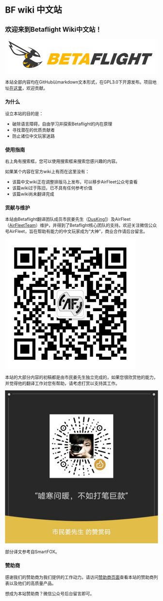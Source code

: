 # BF wiki 中文站

## 欢迎来到Betaflight Wiki中文站！

![](.gitbook/assets/bf_logo.png)

本站全部内容均在GitHub以markdown文本形式，在GPL3.0下开源发布。项目地址[在这里](https://github.com/AirFleetTeam/BF-wiki-in-Chinese)，欢迎贡献。

### 为什么

设立本站的目的是：

* 破除语言障碍，自由学习并探索Betaflight的内在原理
* 寻找潜在的优质贡献者
* 防止诸位中文玩家迷路

### 使用指南

右上角有搜索框，您可以使用搜索框来搜索您感兴趣的内容。

如果某个内容在官方wiki上有而在这里没有：

* 该篇中文wiki正在调整排版马上发布，可以移步AirFleet公众号查看
* 该篇wiki过于陈旧，已不具有任何参考价值
* 该篇wiki尚未翻译完成

### 贡献与维护

本站由Betaflight翻译团队成员市民姜先生（[DusKing1](https://github.com/DusKing1)）及AirFleet（[AirFleetTeam](https://github.com/AirFleetTeam)）维护，并得到了Betaflight核心团队的支持。欢迎关注微信公众号AirFleet，旨在帮助有能力的中文玩家成为“大神”，商业合作请后台留言。

![&#x626B;&#x7801;&#x5173;&#x6CE8;AirFleet&#x516C;&#x4F17;&#x53F7;](.gitbook/assets/af-qrcode.jpg)

本站的大部分内容的初稿都是由市民姜先生独立完成的，如果您很欣赏他的能力，并觉得他的翻译工作对您有帮助，请考虑打赏以支持其工作。

![](.gitbook/assets/xiao-jiang-de-zan-shang-ma.jpg)

部分译文参考自SmartFOX。



### 赞助商

感谢我们的赞助商为我们提供的工作动力。请访问[赞助商页面](zan-zhu-shang.md)查看本站的赞助商列表以及他们的高质量产品。

想成为本站赞助商？微信公众号后台留言即可。



